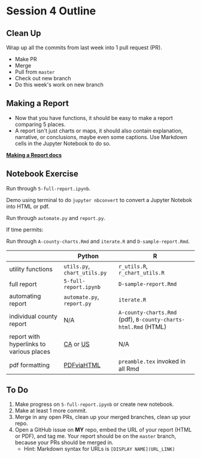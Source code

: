 # Session 4 Outline

## Clean Up 

Wrap up all the commits from last week into 1 pull request (PR).

* Make PR
* Merge
* Pull from `master`
* Check out new branch
* Do this week's work on new branch

## Making a Report

* Now that you have functions, it should be easy to make a report comparing 5 places.
* A report isn't just charts or maps, it should also contain explanation, narrative, or conclusions, maybe even some captions. Use Markdown cells in the Jupyter Notebook to do so. 

**[Making a Report docs](../making_report.md)**

## Notebook Exercise

Run through `5-full-report.ipynb`.

Demo using terminal to do `jupyter nbconvert` to convert a Jupyter Notebok into HTML or pdf.

Run through `automate.py` and `report.py`.

If time permits:

Run through `A-county-charts.Rmd` and `iterate.R` and `D-sample-report.Rmd`.


|  | Python | R |
| ---| ---- | --- |
| utility functions | `utils.py`, `chart_utils.py` | `r_utils.R`, `r_chart_utils.R` |
| full report | `5-full-report.ipynb` | `D-sample-report.Rmd` |
| automating report | `automate.py`, `report.py` | `iterate.R` |
| individual county report | N/A | `A-county-charts.Rmd` (pdf), `B-county-charts-html.Rmd` (HTML) |
| report with hyperlinks to various places | [CA](https://github.com/CityOfLosAngeles/covid19-indicators/blob/master/notebooks/ca-counties.ipynb) or [US](https://github.com/CityOfLosAngeles/covid19-indicators/blob/master/notebooks/us-counties.ipynb) | N/A |
| pdf formatting | [PDFviaHTML](https://github.com/CityOfLosAngeles/covid19-indicators/blob/master/main.py) | `preamble.tex` invoked in all Rmd |


## To Do 
1. Make progress on `5-full-report.ipynb` or create new notebook.
1. Make at least 1 more commit.
1. Merge in any open PRs, clean up your merged branches, clean up your repo.
1. Open a GitHub issue on **MY** repo, embed the URL of your report (HTML or PDF), and tag me. Your report should be on the `master` branch, because your PRs should be merged in.
    * Hint: Markdown syntax for URLs is `[DISPLAY NAME](URL_LINK)`

